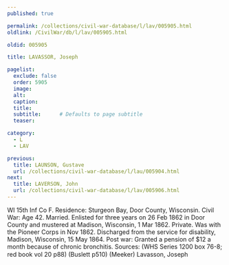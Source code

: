```yaml
---
published: true

permalink: /collections/civil-war-database/l/lav/005905.html
oldlink: /CivilWar/db/l/lav/005905.html

oldid: 005905

title: LAVASSOR, Joseph

pagelist:
  exclude: false
  order: 5905
  image: 
  alt:
  caption:
  title:
  subtitle:      # Defaults to page subtitle
  teaser:

category: 
  - L 
  - LAV

previous:
  title: LAUNSON, Gustave
  url: /collections/civil-war-database/l/lau/005904.html  
next:
  title: LAVERSON, John
  url: /collections/civil-war-database/l/lav/005906.html   
---
```

WI 15th Inf Co F. Residence: Sturgeon Bay, Door County, Wisconsin. Civil War: Age 42. Married. Enlisted for three years on 26 Feb 1862 in Door County and mustered at Madison, Wisconsin, 1 Mar 1862. Private. Was with the Pioneer Corps in Nov 1862. Discharged from the service for disability, Madison, Wisconsin, 15 May 1864. Post war: Granted a pension of $12 a month because of chronic bronchitis. Sources: (WHS Series 1200 box 76-8; red book vol 20 p88) (Buslett p510) (Meeker) &#147;Lavasson, Joseph&#148;